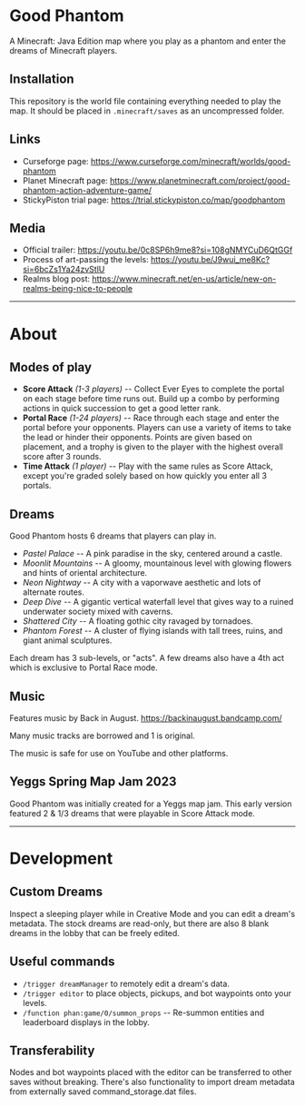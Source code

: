 # Good Phantom
A Minecraft: Java Edition map where you play as a phantom and enter the dreams of Minecraft players.

## Installation
This repository is the world file containing everything needed to play the map. It should be placed in `.minecraft/saves` as an uncompressed folder.

## Links
- Curseforge page: https://www.curseforge.com/minecraft/worlds/good-phantom
- Planet Minecraft page: https://www.planetminecraft.com/project/good-phantom-action-adventure-game/
- StickyPiston trial page: https://trial.stickypiston.co/map/goodphantom

## Media
- Official trailer: https://youtu.be/0c8SP6h9me8?si=108gNMYCuD6QtGGf
- Process of art-passing the levels: https://youtu.be/J9wui_me8Kc?si=6bcZs1Ya24zvStlU
- Realms blog post: https://www.minecraft.net/en-us/article/new-on-realms-being-nice-to-people

---
# About
## Modes of play
 - **Score Attack** *(1-3 players)* -- Collect Ever Eyes to complete the portal on each stage before time runs out. Build up a combo by performing actions in quick succession to get a good letter rank.
 - **Portal Race** *(1-24 players)* -- Race through each stage and enter the portal before your opponents. Players can use a variety of items to take the lead or hinder their opponents. Points are given based on placement, and a trophy is given to the player with the highest overall score after 3 rounds.
 - **Time Attack** *(1 player)* -- Play with the same rules as Score Attack, except you're graded solely based on how quickly you enter all 3 portals.

## Dreams
Good Phantom hosts 6 dreams that players can play in.
- *Pastel Palace* -- A pink paradise in the sky, centered around a castle.
- *Moonlit Mountains* -- A gloomy, mountainous level with glowing flowers and hints of oriental architecture.
- *Neon Nightway* -- A city with a vaporwave aesthetic and lots of alternate routes.
- *Deep Dive* -- A gigantic vertical waterfall level that gives way to a ruined underwater society mixed with caverns.
- *Shattered City* -- A floating gothic city ravaged by tornadoes.
- *Phantom Forest* -- A cluster of flying islands with tall trees, ruins, and giant animal sculptures.

Each dream has 3 sub-levels, or "acts". A few dreams also have a 4th act which is exclusive to Portal Race mode.

## Music
Features music by Back in August. https://backinaugust.bandcamp.com/

Many music tracks are borrowed and 1 is original.

The music is safe for use on YouTube and other platforms.

## Yeggs Spring Map Jam 2023
Good Phantom was initially created for a Yeggs map jam. This early version featured 2 & 1/3 dreams that were playable in Score Attack mode.

---
# Development
## Custom Dreams
Inspect a sleeping player while in Creative Mode and you can edit a dream's metadata. The stock dreams are read-only, but there are also 8 blank dreams in the lobby that can be freely edited.

## Useful commands
- `/trigger dreamManager` to remotely edit a dream's data.
- `/trigger editor` to place objects, pickups, and bot waypoints onto your levels.
- `/function phan:game/0/summon_props` -- Re-summon entities and leaderboard displays in the lobby.

## Transferability
Nodes and bot waypoints placed with the editor can be transferred to other saves without breaking. There's also functionality to import dream metadata from externally saved command_storage.dat files.